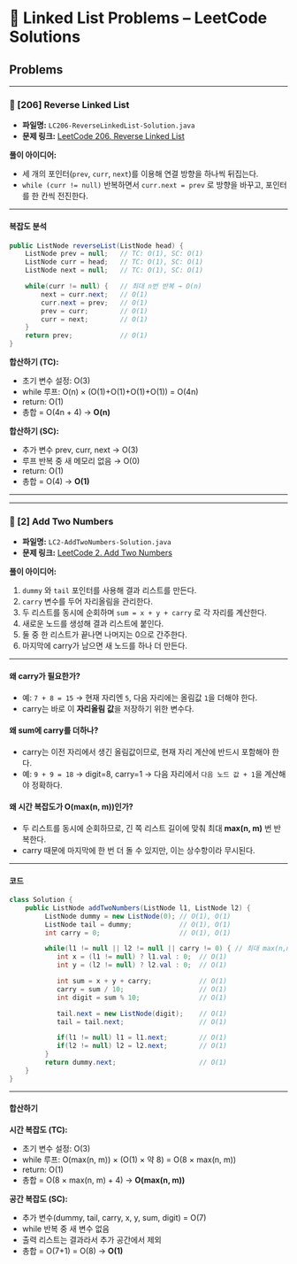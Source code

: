 # 📘 Linked List Problems – LeetCode Solutions

## Problems

---

### 🔹 \[206] Reverse Linked List

* **파일명:** `LC206-ReverseLinkedList-Solution.java`
* **문제 링크:** [LeetCode 206. Reverse Linked List](https://leetcode.com/problems/reverse-linked-list/)

**풀이 아이디어:**

* 세 개의 포인터(`prev`, `curr`, `next`)를 이용해 연결 방향을 하나씩 뒤집는다.
* `while (curr != null)` 반복하면서 `curr.next = prev` 로 방향을 바꾸고, 포인터를 한 칸씩 전진한다.

---

#### 복잡도 분석

```java
public ListNode reverseList(ListNode head) {
    ListNode prev = null;   // TC: O(1), SC: O(1)
    ListNode curr = head;   // TC: O(1), SC: O(1)
    ListNode next = null;   // TC: O(1), SC: O(1)

    while(curr != null) {   // 최대 n번 반복 → O(n)
        next = curr.next;   // O(1)
        curr.next = prev;   // O(1)
        prev = curr;        // O(1)
        curr = next;        // O(1)
    }
    return prev;            // O(1)
}
```

**합산하기 (TC):**

* 초기 변수 설정: O(3)
* while 루프: O(n) × (O(1)+O(1)+O(1)+O(1)) = O(4n)
* return: O(1)
* 총합 = O(4n + 4) → **O(n)**

**합산하기 (SC):**

* 추가 변수 prev, curr, next → O(3)
* 루프 반복 중 새 메모리 없음 → O(0)
* return: O(1)
* 총합 = O(4) → **O(1)**

---

---

### 🔹 \[2] Add Two Numbers

* **파일명:** `LC2-AddTwoNumbers-Solution.java`
* **문제 링크:** [LeetCode 2. Add Two Numbers](https://leetcode.com/problems/add-two-numbers/)

**풀이 아이디어:**

1. `dummy` 와 `tail` 포인터를 사용해 결과 리스트를 만든다.
2. `carry` 변수를 두어 자리올림을 관리한다.
3. 두 리스트를 동시에 순회하며 `sum = x + y + carry` 로 각 자리를 계산한다.
4. 새로운 노드를 생성해 결과 리스트에 붙인다.
5. 둘 중 한 리스트가 끝나면 나머지는 0으로 간주한다.
6. 마지막에 carry가 남으면 새 노드를 하나 더 만든다.

---

#### 왜 carry가 필요한가?

* 예: `7 + 8 = 15` → 현재 자리엔 `5`, 다음 자리에는 올림값 `1`을 더해야 한다.
* carry는 바로 이 **자리올림 값**을 저장하기 위한 변수다.

#### 왜 sum에 carry를 더하나?

* carry는 이전 자리에서 생긴 올림값이므로, 현재 자리 계산에 반드시 포함해야 한다.
* 예: `9 + 9 = 18` → digit=8, carry=1 → 다음 자리에서 `다음 노드 값 + 1`을 계산해야 정확하다.

#### 왜 시간 복잡도가 O(max(n, m))인가?

* 두 리스트를 동시에 순회하므로, 긴 쪽 리스트 길이에 맞춰 최대 **max(n, m)** 번 반복한다.
* carry 때문에 마지막에 한 번 더 돌 수 있지만, 이는 상수항이라 무시된다.

---

#### 코드

```java
class Solution {
    public ListNode addTwoNumbers(ListNode l1, ListNode l2) {
         ListNode dummy = new ListNode(0); // O(1), O(1)
         ListNode tail = dummy;            // O(1), O(1)
         int carry = 0;                    // O(1), O(1)

         while(l1 != null || l2 != null || carry != 0) { // 최대 max(n,m)+1번
            int x = (l1 != null) ? l1.val : 0;  // O(1)
            int y = (l2 != null) ? l2.val : 0;  // O(1)

            int sum = x + y + carry;            // O(1)
            carry = sum / 10;                   // O(1)
            int digit = sum % 10;               // O(1)

            tail.next = new ListNode(digit);    // O(1)
            tail = tail.next;                   // O(1)

            if(l1 != null) l1 = l1.next;        // O(1)
            if(l2 != null) l2 = l2.next;        // O(1)
         }
         return dummy.next;                     // O(1)
    }
}
```

---

#### 합산하기

**시간 복잡도 (TC):**

* 초기 변수 설정: O(3)
* while 루프: O(max(n, m)) × (O(1) × 약 8) = O(8 × max(n, m))
* return: O(1)
* 총합 = O(8 × max(n, m) + 4) → **O(max(n, m))**

**공간 복잡도 (SC):**

* 추가 변수(dummy, tail, carry, x, y, sum, digit) = O(7)
* while 반복 중 새 변수 없음
* 출력 리스트는 결과라서 추가 공간에서 제외
* 총합 = O(7+1) = O(8) → **O(1)**

